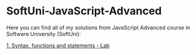 # SoftUni-JavaScript-Advanced


Here you can find all of my solutions from JavaScript Advanced course in Software University (SoftUni):

[1. Syntax, functions and statements - Lab](https://github.com/Vaseto28/SoftUni-JavaScript-Advanced/tree/main/Syntax%2C%20Functions%20and%20Statements%20-%20Lab)
